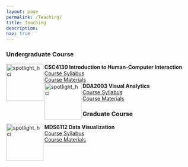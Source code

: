 ```yaml
---
layout: page
permalink: /Teaching/
title: Teaching
description: 
nav: true
---
```


<div class="Teaching">

 <h3> Undergraduate Course </h3>

  <div class="img"><img class="img_responsive" src="http://stevenhan1991.github.io/assets/img/courses/HCI.jpeg" style="border:1px solid black width:200px;height:100px;" alt="spotlight_hci" align="left">
</div>
  <div class="text">
    <div class="title"><a name="HCI"><b>CSC4130 Introduction to Human-Computer Interaction</b></a>
    </div> 
   <div>
    <span class="tag"><a href="http://stevenhan1991.github.io/assets/pdf/DL4SciVis.pdf">Course Syllabus</a></span>
   </div>
   <div>
    <span class="tag"><a href="http://stevenhan1991.github.io/assets/pdf/DL4SciVis.pdf">Course Materials</a></span>
   </div>

   
  <div class="img"><img class="img_responsive" src="http://stevenhan1991.github.io/assets/img/courses/Visual Analytics.png" style="border:1px solid black width:200px;height:100px;" alt="spotlight_hci" align="left">
</div>
  <div class="text">
    <div class="title"><a name="VS"><b>DDA2003 Visual Analytics</b></a>
    </div> 
   <div>
    <span class="tag"><a href="http://stevenhan1991.github.io/assets/pdf/">Course Syllabus</a></span>
   </div>
   <div>
    <span class="tag"><a href="http://stevenhan1991.github.io/assets/pdf/">Course Materials</a></span>
   </div>



 
 <h3> Graduate Course</h3>

   <div class="img"><img class="img_responsive" src="http://stevenhan1991.github.io/assets/img/courses/Scientific Visualization.jpeg" style="border:1px solid black width:200px;height:100px;" alt="spotlight_hci" align="left">
</div>
  <div class="text">
    <div class="title"><a name="SV"><b>MDS6112 Data Visualization</b></a>
    </div> 
   <div>
    <span class="tag"><a href="http://stevenhan1991.github.io/assets/pdf/">Course Syllabus</a></span>
   </div>
   <div>
    <span class="tag"><a href="http://stevenhan1991.github.io/assets/pdf/">Course Materials</a></span>
   </div>
 
</div>

